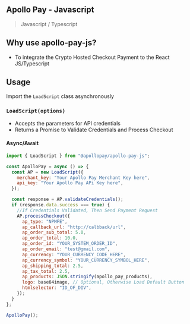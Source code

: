 ## Apollo Pay - Javascript

> Javascript / Typescript

## Why use apollo-pay-js?

- To integrate the Crypto Hosted Checkout Payment to the React JS/Typescript

## Usage

Import the `LoadScript` class asynchronously

### `LoadScript(options)`

- Accepts the parameters for API credentials
- Returns a Promise to Validate Credentials and Process Checkout

#### Async/Await

```js
import { LoadScript } from "@apollopay/apollo-pay-js";

const ApolloPay = async () => {
  const AP = new LoadScript({
    merchant_key: "Your Apollo Pay Merchant Key here",
    api_key: "Your Apollo Pay APi Key here",
  });

  const response = AP.validateCredentials();
  if (response.data.success === true) {
    //If Credentials Validated, Then Send Payment Request
    AP.processCheckout({
      ap_type: "NPMFE",
      ap_callback_url: "http://calbback/url",
      ap_order_sub_total: 5.0,
      ap_order_total: 10.0,
      ap_order_id: "YOUR_SYSTEM_ORDER_ID",
      ap_order_email: "test@gmail.com",
      ap_currency: "YOUR_CURRENCY_CODE_HERE",
      ap_currency_symbol: "YOUR_CURRENCY_SYMBOL_HERE",
      ap_shipping_total: 2.5,
      ap_tax_total: 2.5,
      ap_products: JSON.stringify(apollo_pay_products),
      logo: base64image, // Optional, Otherwise Load Default Button
      htmlselector: "ID_OF_DIV",
    });
  }
};

ApolloPay();
```
